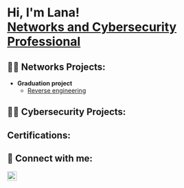 <h1>Hi, I'm Lana! <br/><a href="">Networks and Cybersecurity Professional </a>  </h1>

<h2>👨‍💻 Networks Projects:</h2>

- <b>Graduation project </b>
  - [Reverse engineering](https://github.com/lanakhdair9/Reverse-engineering-and-automated-defense-strategies-for-detecting-and-preventing-RAT-malware./blob/main/README.md)


<h2>👨‍💻 Cybersecurity Projects:</h2>

<h2> Certifications:</h2>

<h2> 🤳 Connect with me:</h2>

[<img align="left" alt="lanakhdair9 | LinkedIn" width="22px" src="https://cdn.jsdelivr.net/npm/simple-icons@v3/icons/linkedin.svg" />][linkedin]

[linkedin]: https://www.linkedin.com/in/lana-khdair-209506313/

<!--
**joshmadakor1/joshmadakor1** is a ✨ _special_ ✨ repository because its `README.md` (this file) appears on your GitHub profile.

Here are some ideas to get you started:

- 🔭 I’m currently working on ...
- 🌱 I’m currently learning ...
- 👯 I’m looking to collaborate on ...
- 🤔 I’m looking for help with ...
- 💬 Ask me about ...
- 📫 How to reach me: ...
- 😄 Pronouns: ...
- ⚡ Fun fact: ...
-->
